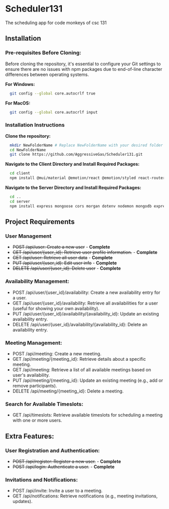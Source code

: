 
# Scheduler131

The scheduling app for code monkeys of csc 131



## Installation

### Pre-requisites Before     Cloning:                                                             
Before cloning the repository, it's essential to configure your Git settings to ensure there are no issues with npm packages due to end-of-line character differences between operating systems.

**For Windows:**

```bash
  git config --global core.autocrlf true
```
    
**For MacOS:**

```bash
  git config --global core.autocrlf input
```

### Installation Instructions

**Clone the repository:**

```bash
  mkdir NewFolderName # Replace NewFolderName with your desired folder name.
  cd NewFolderName
  git clone https://github.com/AggressiveGas/Scheduler131.git
```
**Navigate to the Client Directory and Install Required Packages:**
```bash
  cd client
  npm install @mui/material @emotion/react @emotion/styled react-router-dom axios react-scripts

```

**Navigate to the Server Directory and Install Required Packages:**
```bash
  cd ..
  cd server
  npm install express mongoose cors morgan dotenv nodemon mongodb express-async-handler bcryptjs jsonwebtoken

```

## Project Requirements

### User Management

- ~~POST /api/user: Create a new user~~ - **Complete**
- ~~GET /api/user/{user_id}: Retrieve user profile information.~~ - **Complete**
- ~~GET /api/user: Retrieve all user data~~ - **Complete**
- ~~PUT /api/user/{user_id}: Edit user info~~ - **Complete**
- ~~DELETE /api/user/{user_id}: Delete user~~ - **Complete**

### Availability Management:

- POST /api/user/{user_id}/availability: Create a new availability entry for a user.
- GET /api/user/{user_id}/availability: Retrieve all availabilities for a user (useful for showing your own availability).
- PUT /api/user/{user_id}/availability/{availability_id}: Update an existing availability entry.
- DELETE /api/user/{user_id}/availability/{availability_id}: Delete an availability entry.

### Meeting Management:

- POST /api/meeting: Create a new meeting.
- GET /api/meeting/{meeting_id}: Retrieve details about a specific meeting.
- GET /api/meeting: Retrieve a list of all available meetings based on user's availability.
- PUT /api/meeting/{meeting_id}: Update an existing meeting (e.g., add or remove participants).
- DELETE /api/meeting/{meeting_id}: Delete a meeting.

### Search for Available Timeslots:

- GET /api/timeslots: Retrieve available timeslots for scheduling a meeting with one or more users.

## Extra Features:

### User Registration and Authentication:

- ~~POST /api/register: Register a new user.~~ - **Complete**
- ~~POST /api/login: Authenticate a user.~~ - **Complete**

### Invitations and Notifications:
- POST /api/invite: Invite a user to a meeting.
- GET /api/notifications: Retrieve notifications (e.g., meeting
invitations, updates).
